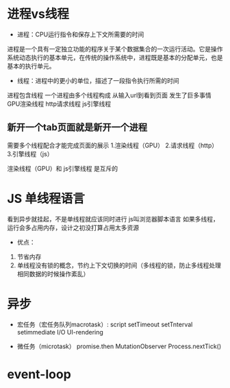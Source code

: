 # 进程vs线程

- 进程：CPU运行指令和保存上下文所需要的时间

进程是一个具有一定独立功能的程序关于某个数据集合的一次运行活动。它是操作系统动态执行的基本单元，在传统的操作系统中，进程既是基本的分配单元，也是基本的执行单元。


- 线程：进程中的更小的单位，描述了一段指令执行所需的时间

进程包含线程 一个进程由多个线程构成 从输入url到看到页面 发生了巨多事情 
GPU渲染线程
http请求线程
js引擎线程

## 新开一个tab页面就是新开一个进程
需要多个线程配合才能完成页面的展示
1.渲染线程（GPU）
2.请求线程（http）
3.引擎线程（js）

渲染线程（GPU）和 js引擎线程 是互斥的


# JS 单线程语言
看到异步就挂起，不是单线程就应该同时进行
js叫浏览器脚本语言
如果多线程，运行会多占用内存，设计之初没打算占用太多资源

- 优点：
1. 节省内存
2. 单线程没有锁的概念，节约上下文切换的时间（多线程的锁，防止多线程处理相同数据的时候操作紊乱）


# 异步
- 宏任务（宏任务队列macrotask）:
script
setTimeout
setTnterval
setimmediate
I/O
UI-rendering

- 微任务（microtask）
promise.then
MutationObserver
Process.nextTick()


# event-loop
